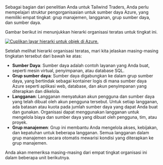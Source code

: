 Sebagai bagian dari penelitian Anda untuk Tailwind Traders, Anda perlu mempelajari struktur pengorganisasian untuk sumber daya Azure, yang memiliki empat tingkat: grup manajemen, langganan, grup sumber daya, dan sumber daya.

Gambar berikut ini menunjukkan hierarki organisasi teratas untuk tingkat ini.

[![Cuplikan layar hierarki untuk objek di Azure.](../media/hierarchy.png)](../media/hierarchy-expanded.png#lightbox)

Setelah melihat hierarki organisasi teratas, mari kita jelaskan masing-masing tingkatan tersebut dari bawah ke atas:

- **Sumber Daya**: Sumber daya adalah contoh layanan yang Anda buat, seperti mesin virtual, penyimpanan, atau database SQL.
- **Grup sumber daya**: Sumber daya digabungkan ke dalam grup sumber daya, yang bertindak sebagai kontainer logis di mana sumber daya Azure seperti aplikasi web, database, dan akun penyimpanan yang diterapkan dan dikelola.
- **Langganan**: Langganan menyatukan akun pengguna dan sumber daya yang telah dibuat oleh akun pengguna tersebut. Untuk setiap langganan, ada batasan atau kuota pada jumlah sumber daya yang dapat Anda buat dan gunakan. Organisasi dapat menggunakan langganan untuk mengelola biaya dan sumber daya yang dibuat oleh pengguna, tim, atau proyek.
- **Grup manajemen**: Grup ini membantu Anda mengelola akses, kebijakan, dan kepatuhan untuk beberapa langganan. Semua langganan dalam grup manajemen secara otomatis mewarisi kondisi yang diterapkan ke grup manajemen.

Anda akan memeriksa masing-masing dari empat tingkat organisasi ini dalam beberapa unit berikutnya.
